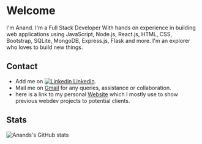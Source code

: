 # Welcome

I'm Anand. I'm a Full Stack Developer With hands on experience in building web applications using JavaScript, Node.js, React.js, HTML, CSS, Bootstrap, SQLite, MongoDB, Express.js, Flask and more.
I'm an explorer who loves to build new things.


## Contact

* Add me on [![Linkedin](https://i.stack.imgur.com/gVE0j.png) LinkedIn](https://www.linkedin.com/in/anand-mahesh/).
* Mail me on [Gmail](manand881@gmail.com) for any queries, assistance or collaboration.
* here is a link to my personal [Website](https://anand.technology) which I mostly use to show previous webdev projects to potential clients.

## Stats

![Anands's GitHub stats](https://github-readme-stats.vercel.app/api?username=manand881&hide=contribs,prs)
